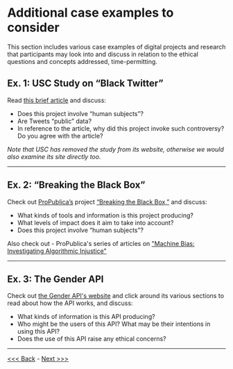 # Additional case examples to consider

This section includes various case examples of digital projects and research that participants may look into and discuss in relation to the ethical questions and concepts addressed, time-permitting.  

## Ex. 1: USC Study on “Black Twitter”

Read [this brief article](https://io9.gizmodo.com/what-happens-when-scientists-study-black-twitter-1630540515) and discuss:

* Does this project involve “human subjects”?  
* Are Tweets “public” data?  
* In reference to the article, why did this project invoke such controversy? Do you agree with the article?

*Note that USC has removed the study from its website, otherwise we would also examine its site directly too.*

******

## Ex. 2: “Breaking the Black Box” 

Check out [ProPublica’s](https://www.propublica.org/) project [“Breaking the Black Box,”](https://www.propublica.org/article/breaking-the-black-box-what-facebook-knows-about-you) and discuss:

* What kinds of tools and information is this project producing?
* What levels of impact does it aim to take into account?
* Does this project involve “human subjects”?

Also check out - ProPublica's series of articles on ["Machine Bias: Investigating Algorithmic Injustice"](https://www.propublica.org/series/machine-bias/)

******

## Ex. 3: The Gender API

Check out [the Gender API's website](https://gender-api.com/) and click around its various sections to read about how the API works, and discuss:

* What kinds of information is this API producing?
* Who might be the users of this API? What may be their intentions in using this API?
* Does the use of this API raise any ethical concerns?  

******

[<<< Back](range.md) - [Next >>>](review.md)